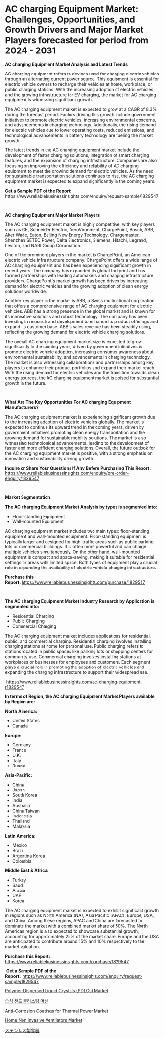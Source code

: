 <p><h1>AC charging Equipment Market: Challenges, Opportunities, and Growth Drivers and Major Market Players forecasted for period from 2024 - 2031</h1></p><p><strong>AC charging Equipment Market Analysis and Latest Trends</strong></p>
<p><p>AC charging equipment refers to devices used for charging electric vehicles through an alternating current power source. This equipment is essential for electric vehicle owners to recharge their vehicles at home, workplace, or public charging stations. With the increasing adoption of electric vehicles and the growing infrastructure for EV charging, the market for AC charging equipment is witnessing significant growth.</p><p>The AC charging equipment market is expected to grow at a CAGR of 8.3% during the forecast period. Factors driving this growth include government initiatives to promote electric vehicles, increasing environmental concerns, and advancements in charging technology. Additionally, the rising demand for electric vehicles due to lower operating costs, reduced emissions, and technological advancements in battery technology are fueling the market growth.</p><p>The latest trends in the AC charging equipment market include the development of faster charging solutions, integration of smart charging features, and the expansion of charging infrastructure. Companies are also focusing on improving the efficiency and reliability of AC charging equipment to meet the growing demand for electric vehicles. As the need for sustainable transportation solutions continues to rise, the AC charging equipment market is expected to expand significantly in the coming years.</p></p>
<p><strong>Get a Sample PDF of the Report:&nbsp;</strong> <a href="https://www.reliablebusinessinsights.com/enquiry/request-sample/1829547">https://www.reliablebusinessinsights.com/enquiry/request-sample/1829547</a></p>
<p>&nbsp;</p>
<p><strong>AC charging Equipment Major Market Players</strong></p>
<p><p>The AC charging equipment market is highly competitive, with key players such as GE, Schneider Electric, AeroVironment, ChargePoint, Bosch, ABB, Aker Wade, Eaton, Beijing New Energy Technology, Chargemaster, Shenzhen SETEC Power, Delta Electronics, Siemens, Hitachi, Legrand, Leviton, and NARI Group Corporation.</p><p>One of the prominent players in the market is ChargePoint, an American electric vehicle infrastructure company. ChargePoint offers a wide range of AC charging equipment and has been experiencing significant growth in recent years. The company has expanded its global footprint and has formed partnerships with leading automakers and charging infrastructure providers. ChargePoint's market growth has been driven by increasing demand for electric vehicles and the growing adoption of clean energy solutions worldwide.</p><p>Another key player in the market is ABB, a Swiss multinational corporation that offers a comprehensive range of AC charging equipment for electric vehicles. ABB has a strong presence in the global market and is known for its innovative solutions and robust technology. The company has been investing in research and development to enhance its product offerings and expand its customer base. ABB's sales revenue has been steadily rising, reflecting the growing demand for electric vehicle charging solutions.</p><p>The overall AC charging equipment market size is expected to grow significantly in the coming years, driven by government initiatives to promote electric vehicle adoption, increasing consumer awareness about environmental sustainability, and advancements in charging technology. The market is also witnessing collaborations and partnerships among key players to enhance their product portfolios and expand their market reach. With the rising demand for electric vehicles and the transition towards clean energy sources, the AC charging equipment market is poised for substantial growth in the future.</p></p>
<p>&nbsp;</p>
<p><strong>What Are The Key Opportunities For AC charging Equipment Manufacturers?</strong></p>
<p><p>The AC charging equipment market is experiencing significant growth due to the increasing adoption of electric vehicles globally. The market is expected to continue its upward trend in the coming years, driven by government initiatives promoting clean energy transportation and the growing demand for sustainable mobility solutions. The market is also witnessing technological advancements, leading to the development of faster and more efficient charging solutions. Overall, the future outlook for the AC charging equipment market is positive, with a strong emphasis on innovation and sustainability driving growth.</p></p>
<p><strong>Inquire or Share Your Questions If Any Before Purchasing This Report:</strong> <a href="https://www.reliablebusinessinsights.com/enquiry/pre-order-enquiry/1829547">https://www.reliablebusinessinsights.com/enquiry/pre-order-enquiry/1829547</a></p>
<p>&nbsp;</p>
<p><strong>Market Segmentation</strong></p>
<p><strong>The AC charging Equipment Market Analysis by types is segmented into:</strong></p>
<p><ul><li>Floor-standing Equipment</li><li>Wall-mounted Equipment</li></ul></p>
<p><p>AC charging equipment market includes two main types: floor-standing equipment and wall-mounted equipment. Floor-standing equipment is typically larger and designed for high-traffic areas such as public parking lots or commercial buildings. It is often more powerful and can charge multiple vehicles simultaneously. On the other hand, wall-mounted equipment is compact and space-saving, making it suitable for residential settings or areas with limited space. Both types of equipment play a crucial role in expanding the availability of electric vehicle charging infrastructure.</p></p>
<p><strong>Purchase this Report:&nbsp;</strong><a href="https://www.reliablebusinessinsights.com/purchase/1829547">https://www.reliablebusinessinsights.com/purchase/1829547</a></p>
<p>&nbsp;</p>
<p><strong>The AC charging Equipment Market Industry Research by Application is segmented into:</strong></p>
<p><ul><li>Residential Charging</li><li>Public Charging</li><li>Commercial Charging</li></ul></p>
<p><p>The AC charging equipment market includes applications for residential, public, and commercial charging. Residential charging involves installing charging stations at home for personal use. Public charging refers to stations located in public spaces like parking lots or shopping centers for community use. Commercial charging involves installing stations at workplaces or businesses for employees and customers. Each segment plays a crucial role in promoting the adoption of electric vehicles and expanding the charging infrastructure to support their widespread use.</p></p>
<p><a href="https://www.reliablebusinessinsights.com/ac-charging-equipment-r1829547">&nbsp;https://www.reliablebusinessinsights.com/ac-charging-equipment-r1829547</a></p>
<p><strong>In terms of Region, the AC charging Equipment Market Players available by Region are:</strong></p>
<p>
    <p> <strong> North America: </strong>
        <ul>
            <li>United States</li>
            <li>Canada</li>
        </ul>
        </p> 
    <p> <strong> Europe: </strong>
        <ul>
            <li>Germany</li>
            <li>France</li>
            <li>U.K.</li>
            <li>Italy</li>
            <li>Russia</li>
        </ul>
        </p> 
    <p> <strong> Asia-Pacific: </strong>
        <ul>
            <li>China</li>
            <li>Japan</li>
            <li>South Korea</li>
            <li>India</li>
            <li>Australia</li>
            <li>China Taiwan</li>
            <li>Indonesia</li>
            <li>Thailand</li>
            <li>Malaysia</li>
        </ul>
        </p> 
    <p> <strong> Latin America: </strong>
        <ul>
            <li>Mexico</li>
            <li>Brazil</li>
            <li>Argentina Korea</li>
            <li>Colombia</li>
        </ul>
        </p> 
    <p> <strong> Middle East & Africa: </strong>
        <ul>
            <li>Turkey</li>
            <li>Saudi</li>
            <li>Arabia</li>
            <li>UAE</li>
            <li>Korea</li>
        </ul>
    </p>
    </p>
<p><p>The AC charging equipment market is expected to exhibit significant growth in regions such as North America (NA), Asia Pacific (APAC), Europe, USA, and China. Among these regions, APAC and China are forecasted to dominate the market with a combined market share of 50%. The North American region is also expected to showcase substantial growth, accounting for approximately 25% of the market share. Europe and the USA are anticipated to contribute around 15% and 10% respectively to the market valuation.</p></p>
<p><strong>Purchase this Report: </strong><a href="https://www.reliablebusinessinsights.com/purchase/1829547">https://www.reliablebusinessinsights.com/purchase/1829547</a></p>
<p>&nbsp;<strong>Get a Sample PDF of the Report:&nbsp;&nbsp;</strong><a href="https://www.reliablebusinessinsights.com/enquiry/request-sample/1829547">https://www.reliablebusinessinsights.com/enquiry/request-sample/1829547</a></p>
<p><strong></strong></p>
<p><p><a href="https://github.com/Graham1Dianne/Market-Research-Report-List-1/blob/main/polymerdispersed-liquid-crystals-pdlcs-market.md">Polymer‐Dispersed Liquid Crystals (PDLCs) Market</a></p><p><a href="https://github.com/laholand/Market-Research-Report-List-5/blob/main/34749334404.md">습식 샌드 블라스팅 머신</a></p><p><a href="https://github.com/velmabcooper52024/Market-Research-Report-List-1/blob/main/anti-corrosion-coatings-for-thermal-power-market.md">Anti-Corrosion Coatings for Thermal Power Market</a></p><p><a href="https://medium.com/@fosterfahey1016/home-non-invasive-ventilators-market-size-market-segmentation-market-trends-and-growth-analysis-1df04cf4b1a0">Home Non invasive Ventilators Market</a></p><p><a href="https://github.com/mohamedbakry57/Market-Research-Report-List-5/blob/main/3850270771.md">ステンレス製食器</a></p></p>